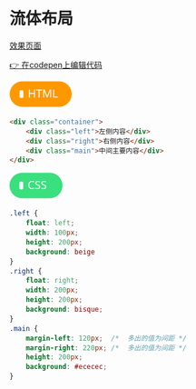 # <b>流体布局</b>

[效果页面](../assets/source/00布局-流体.html ':include :type=iframe width=100% height=203px')

[:point_right: 在codepen上编辑代码](https://codepen.io/shuangcs/pen/pLGdbe)

![标签](../assets/html.svg)

```html
<div class="container">
    <div class="left">左侧内容</div>
    <div class="right">右侧内容</div>
    <div class="main">中间主要内容</div>
</div>
```

![标签](../assets/css.svg)

```css
.left {
    float: left;
    width: 100px;
    height: 200px;
    background: beige
}
.right {
    float: right;
    width: 200px;
    height: 200px;
    background: bisque;
}
.main {
    margin-left: 120px;  /*  多出的值为间距 */
    margin-right: 220px; /*  多出的值为间距 */
    height: 200px;
    background: #ececec;
}
```